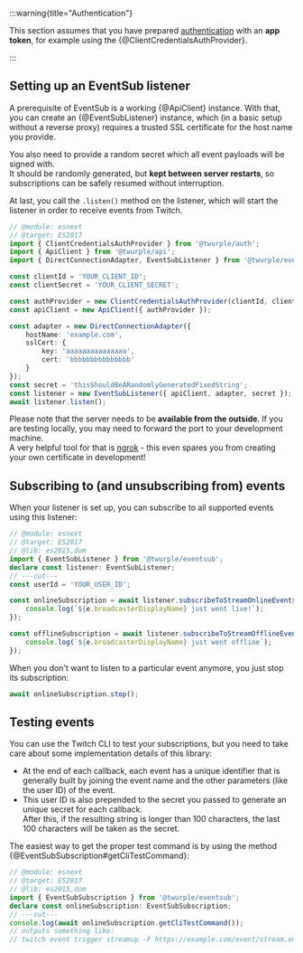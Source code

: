 :::warning{title="Authentication"}

This section assumes that you have prepared [authentication](/docs/auth/) with an **app token**,
for example using the {@ClientCredentialsAuthProvider}.

:::

## Setting up an EventSub listener

A prerequisite of EventSub is a working {@ApiClient} instance.
With that, you can create an {@EventSubListener} instance,
which (in a basic setup without a reverse proxy) requires a trusted SSL certificate for the host name you provide.

You also need to provide a random secret which all event payloads will be signed with.  
It should be randomly generated, but **kept between server restarts**,
so subscriptions can be safely resumed without interruption.

At last, you call the `.listen()` method on the listener,
which will start the listener in order to receive events from Twitch.

```ts twoslash
// @module: esnext
// @target: ES2017
import { ClientCredentialsAuthProvider } from '@twurple/auth';
import { ApiClient } from '@twurple/api';
import { DirectConnectionAdapter, EventSubListener } from '@twurple/eventsub';

const clientId = 'YOUR_CLIENT_ID';
const clientSecret = 'YOUR_CLIENT_SECRET';

const authProvider = new ClientCredentialsAuthProvider(clientId, clientSecret);
const apiClient = new ApiClient({ authProvider });

const adapter = new DirectConnectionAdapter({
	hostName: 'example.com',
	sslCert: {
		key: 'aaaaaaaaaaaaaaa',
		cert: 'bbbbbbbbbbbbbbb'
	}
});
const secret = 'thisShouldBeARandomlyGeneratedFixedString';
const listener = new EventSubListener({ apiClient, adapter, secret });
await listener.listen();
```

Please note that the server needs to be **available from the outside**.
If you are testing locally, you may need to forward the port to your development machine.  
A very helpful tool for that is [ngrok](/docs/getting-data/eventsub/ngrok) -
this even spares you from creating your own certificate in development!

## Subscribing to (and unsubscribing from) events

When your listener is set up, you can subscribe to all supported events using this listener:

```ts twoslash
// @module: esnext
// @target: ES2017
// @lib: es2015,dom
import { EventSubListener } from '@twurple/eventsub';
declare const listener: EventSubListener;
// ---cut---
const userId = 'YOUR_USER_ID';

const onlineSubscription = await listener.subscribeToStreamOnlineEvents(userId, e => {
	console.log(`${e.broadcasterDisplayName} just went live!`);
});

const offlineSubscription = await listener.subscribeToStreamOfflineEvents(userId, e => {
	console.log(`${e.broadcasterDisplayName} just went offline`);
});
```

When you don't want to listen to a particular event anymore, you just stop its subscription:

```typescript
await onlineSubscription.stop();
```

## Testing events

You can use the Twitch CLI to test your subscriptions,
but you need to take care about some implementation details of this library:  
- At the end of each callback, each event has a unique identifier that is generally built by joining the event name
and the other parameters (like the user ID) of the event.
- This user ID is also prepended to the secret you passed to generate an unique secret for each callback.  
After this, if the resulting string is longer than 100 characters, the last 100 characters will be taken as the secret.

The easiest way to get the proper test command is by using the method {@EventSubSubscription#getCliTestCommand}:

```ts twoslash
// @module: esnext
// @target: ES2017
// @lib: es2015,dom
import { EventSubSubscription } from '@twurple/eventsub';
declare const onlineSubscription: EventSubSubscription;
// ---cut---
console.log(await onlineSubscription.getCliTestCommand());
// outputs something like:
// twitch event trigger streamup -F https://example.com/event/stream.online.125328655 -s stream.online.125328655.supersecret
```

